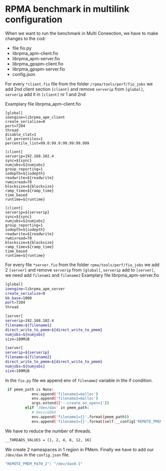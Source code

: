 # RPMA benchmark in multilink configuration

When we want to run the benchmark in Multi Coneection, we have to make changes to the cod:
- file fio.py
- librpma_apm-client.fio
- librpma_apm-server.fio
- librpma_gpspm-client.fio
- librpma_gpspm-server.fio
- config.json

For every `*client.fio` file from the folder `/rpma/tools/perf/fio_jobs` we add 2nd client section `[client]` and remove `serverip` from `[global]`, `serverip` add it in `[client]` nr 1 and 2nd

Examplary file librpma_apm-client.fio

```shell
[global]
ioengine=librpma_apm_client
create_serialize=0
port=7204
thread
disable_clat=1
lat_percentiles=1
percentile_list=99.0:99.9:99.99:99.999

[client]
serverip=192.168.102.4
sync=${sync}
numjobs=${numjobs}
group_reporting=1
iodepth=${iodepth}
readwrite=${readwrite}
rwmixread=70
blocksize=${blocksize}
ramp_time=${ramp_time}
time_based
runtime=${runtime}

[client]
serverip=${serverip}
sync=${sync}
numjobs=${numjobs}
group_reporting=1
iodepth=${iodepth}
readwrite=${readwrite}
rwmixread=70
blocksize=${blocksize}
ramp_time=${ramp_time}
time_based
runtime=${runtime}
```

For every file  `*server.fio` from the folder `rpma/tools/perf/fio_jobs` we add 2 `[server]` and remove `serverip` from `[global]`, `serverip` add to `[server]`, we need add `filenam1` and `filename2`
Examplary file librpma_apm-server.fio

```sh
[global]
ioengine=librpma_apm_server
create_serialize=0
kb_base=1000
port=7204
thread

[server]
serverip=192.168.102.4
filename=${filename1}
direct_write_to_pmem=${direct_write_to_pmem}
numjobs=${numjobs}
size=100MiB

[server]
serverip=${serverip}
filename=${filename2}
direct_write_to_pmem=${direct_write_to_pmem}
numjobs=${numjobs}
size=100MiB
```

In the `fio.py` file we append env of `filename2` variable in the if condition.

```sh
 if pmem_path is None:
            env.append('filename1=malloc')
            env.append('filename2=malloc')
            args.extend(['--create_on_open=1'])
         elif '/dev/dax' in pmem_path:
            # DeviceDAX
            env.append('filename1={}'.format(pmem_path))
            env.append('filename2={}'.format(self.__config['REMOTE_PMEM_PATH_2']))
```

We have to reduce the number of threads.

```sh
__THREADS_VALUES = [1, 2, 4, 8, 12, 16]
```

We create 2 namespaces in 1 region in PMem.
Finally we have to add our `/dev/dax` in the `config.json` file.

```sh
"REMOTE_PMEM_PATH_2": "/dev/dax0.1"
```
